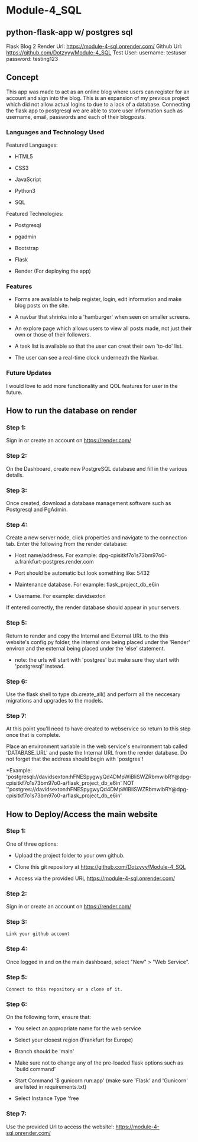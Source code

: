 # Module-4_SQL
## python-flask-app w/ postgres sql
Flask Blog 2
Render Url: https://module-4-sql.onrender.com/
Github Url: https://github.com/Dotzyyy/Module-4_SQL
Test User: username: testuser
           password: testing123 

## Concept

This app was made to act as an online blog where users can register for an account and sign into the blog. This is an expansion of my previous project
which did not allow actual logins to due to a lack of a database. Connecting the flask app to postgresql we are able to store user information such as username, email, passwords and each of their blogposts.

### Languages and Technology Used

Featured Languages:

* HTML5

* CSS3

* JavaScript

* Python3

* SQL

Featured Technologies:

* Postgresql

* pgadmin

* Bootstrap 

* Flask

* Render (For deploying the app)

### Features



* Forms are available to help register, login, edit information and make blog posts on the site.

* A navbar that shrinks into a 'hamburger' when seen on smaller screens.

* An explore page which allows users to view all posts made, not just their own or those of their followers.

* A task list is available so that the user can creat their own 'to-do' list.

* The user can see a real-time clock underneath the Navbar.




### Future Updates

I would love to add more functionality and QOL features for user in the future.

## How to run the database on render

### Step 1:

Sign in or create an account on https://render.com/

### Step 2:

On the Dashboard, create new PostgreSQL database and fill in the various details.

### Step 3:

Once created, download a database management software such as Postgresql and PgAdmin.

### Step 4: 

Create a new server node, click properties and navigate to the connection tab.
Enter the following from the render database:

* Host name/address. For example: dpg-cpisitkf7o1s73bm97o0-a.frankfurt-postgres.render.com

* Port should be automatic but look something like: 5432

* Maintenance database. For example: flask_project_db_e6in

* Username. For example: davidsexton

If entered correctly, the render database should appear in your servers.

### Step 5:

Return to render and copy the Internal and External URL to the this website's config.py folder, the internal one being placed under the 'Render' environ and the external being placed under the 'else' statement.

* note: the urls will start with 'postgres' but make sure they start with 'postgresql' instead.

### Step 6:

Use the flask shell to type db.create_all() and perform all the neccesary migrations and upgrades to the models.

### Step 7:
At this point you'll need to have created to webservice so return to this step once that is complete.

Place an environment variable in the web service's environment tab called 'DATABASE_URL' and paste the Internal URL from the render database.
Do not forget that the address should begin with 'postgres'!

*Example: 'postgresql://davidsexton:hFNESpygwyQd4DMpWiBliSWZRbmwibRY@dpg-cpisitkf7o1s73bm97o0-a/flask_project_db_e6in' NOT ''postgres://davidsexton:hFNESpygwyQd4DMpWiBliSWZRbmwibRY@dpg-cpisitkf7o1s73bm97o0-a/flask_project_db_e6in'
            


## How to Deploy/Access the main website

### Step 1:

One of three options:

* Upload the project folder to your own github.

* Clone this git repository at https://github.com/Dotzyyy/Module-4_SQL

* Access via the provided URL https://module-4-sql.onrender.com/

### Step 2:
    
   Sign in or create an account on https://render.com/

### Step 3:

    Link your github account

### Step 4:

   Once logged in and on the main dashboard, select "New" > "Web Service".

### Step 5:

    Connect to this repository or a clone of it.

### Step 6:

On the following form, ensure that:

* You select an appropriate name for the web service

* Select your closest region (Frankfurt for Europe)

* Branch should be 'main'

* Make sure not to change any of the pre-loaded flask options such as 'build command'

* Start Command '$ gunicorn run:app' (make sure 'Flask' and 'Gunicorn' are listed in requirements.txt)

* Select Instance Type 'free

### Step 7:

Use the provided Url to access the website!:
    https://module-4-sql.onrender.com/







